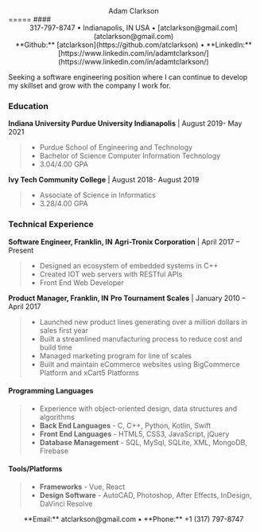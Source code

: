 <center>Adam Clarkson</center>
=====
#### <center>317-797-8747 &bull; Indianapolis, IN USA &bull; [atclarkson@gmail.com](atclarkson@gmail.com)<br>**Github:** [atclarkson](https://github.com/atclarkson) &bull; **LinkedIn:** [https://www.linkedin.com/in/adamtclarkson/](https://www.linkedin.com/in/adamtclarkson/)</center>


Seeking a software engineering position where I can continue to develop my skillset and grow with the company I work for.


### Education
**Indiana University Purdue University Indianapolis** | August 2019- May 2021
> - Purdue School of Engineering and Technology
> - Bachelor of Science Computer Information Technology
> - 3.04/4.00 GPA

**Ivy Tech Community College** | August 2018- August 2019
> - Associate of Science in Informatics
> - 3.28/4.00 GPA


### Technical Experience
**Software Engineer, Franklin, IN**
**Agri-Tronix Corporation** | April 2017 – Present
> - Designed an ecosystem of embedded systems in C++
> - Created IOT web servers with RESTful APIs
> - Front End Web Developer


**Product Manager, Franklin, IN**
**Pro Tournament Scales** | January 2010 – April 2017
> - Launched new product lines generating over a million dollars in sales first year
> -	Built a streamlined manufacturing process to reduce cost and build time
> -	Managed marketing program for line of scales
> -	Built and maintain eCommerce websites using BigCommerce Platform and xCart5 Platforms

#### Programming Languages
> -	Experience with object-oriented design, data structures and algorithms
> -	**Back End Languages** - C, C++, Python, Kotlin, Swift
> -	**Front End Languages** - HTML5, CSS3, JavaScript, jQuery
> -	**Database Management** - SQL, MySql, SQLite, XML, MongoDB, Firebase


#### Tools/Platforms
> -	**Frameworks** - Vue, React
> -	**Design Software** - AutoCAD, Photoshop, After Effects, InDesign, DaVinci Resolve

<center>**Email:** atclarkson@gmail.com &bull; **Phone:** +1 (317) 797-8747</center>
